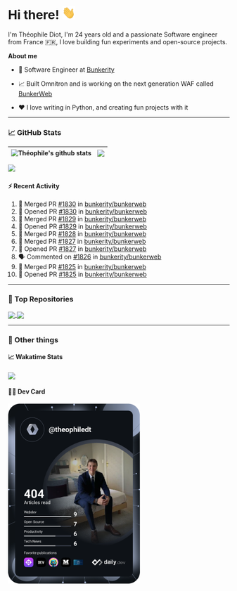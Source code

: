 # Hi there! <img src="./wave.gif" width="30px" height="30px" />

I'm Théophile Diot, I'm 24 years old and a passionate Software engineer from France 🇫🇷, I love building fun experiments and open-source projects.

**About me**

- 💼 Software Engineer at [Bunkerity](https://www.bunkerity.com/)

- 📈 Built Omnitron and is working on the next generation WAF called [BunkerWeb](https://www.bunkerweb.io)

- ❤️ I love writing in Python, and creating fun projects with it

---

### 📈 GitHub Stats

| <img align="center" src="https://github-readme-stats.vercel.app/api?username=TheophileDiot&show_icons=true&include_all_commits=true&theme=algolia&hide_border=true&rank_icon=github" alt="Théophile's github stats" /> | <img align="center" src="https://github-readme-stats.vercel.app/api/top-langs/?username=TheophileDiot&layout=compact&theme=algolia&hide_border=true" /> |
| ---------------------------------------------------------------------------------------------------------------------------------------------------------------------------------------------------------------------- | ------------------------------------------------------------------------------------------------------------------------------------------------------- |

![](https://github-readme-activity-graph.vercel.app/graph?username=TheophileDiot&theme=tokyo-night)

#### :zap: Recent Activity

<!--START_SECTION:activity-->
1. 🎉 Merged PR [#1830](https://github.com/bunkerity/bunkerweb/pull/1830) in [bunkerity/bunkerweb](https://github.com/bunkerity/bunkerweb)
2. 💪 Opened PR [#1830](https://github.com/bunkerity/bunkerweb/pull/1830) in [bunkerity/bunkerweb](https://github.com/bunkerity/bunkerweb)
3. 🎉 Merged PR [#1829](https://github.com/bunkerity/bunkerweb/pull/1829) in [bunkerity/bunkerweb](https://github.com/bunkerity/bunkerweb)
4. 💪 Opened PR [#1829](https://github.com/bunkerity/bunkerweb/pull/1829) in [bunkerity/bunkerweb](https://github.com/bunkerity/bunkerweb)
5. 🎉 Merged PR [#1828](https://github.com/bunkerity/bunkerweb/pull/1828) in [bunkerity/bunkerweb](https://github.com/bunkerity/bunkerweb)
6. 🎉 Merged PR [#1827](https://github.com/bunkerity/bunkerweb/pull/1827) in [bunkerity/bunkerweb](https://github.com/bunkerity/bunkerweb)
7. 💪 Opened PR [#1827](https://github.com/bunkerity/bunkerweb/pull/1827) in [bunkerity/bunkerweb](https://github.com/bunkerity/bunkerweb)
8. 🗣 Commented on [#1826](https://github.com/bunkerity/bunkerweb/issues/1826#issuecomment-2563441973) in [bunkerity/bunkerweb](https://github.com/bunkerity/bunkerweb)
9. 🎉 Merged PR [#1825](https://github.com/bunkerity/bunkerweb/pull/1825) in [bunkerity/bunkerweb](https://github.com/bunkerity/bunkerweb)
10. 💪 Opened PR [#1825](https://github.com/bunkerity/bunkerweb/pull/1825) in [bunkerity/bunkerweb](https://github.com/bunkerity/bunkerweb)
<!--END_SECTION:activity-->

---

### 🔧 Top Repositories

<a href="https://github.com/bunkerity/bunkerweb">
  <img align="center" src="https://github-readme-stats.vercel.app/api/pin/?username=Bunkerity&repo=bunkerweb&theme=algolia" />
</a>
<a href="https://github.com/TheophileDiot/Omnitron">
  <img align="center" src="https://github-readme-stats.vercel.app/api/pin/?username=TheophileDiot&repo=Omnitron&theme=algolia" />
</a>

---

### 🎉 Other things

#### 📈 Wakatime Stats

<a href="https://wakatime.com/@theophile_bunkerity">
  <img align="center" src="https://github-readme-stats.vercel.app/api/wakatime?username=3aa5ce41-c253-43d9-8441-a721e446a45f&layout=compact&theme=algolia" />
</a>

#### 👨‍💻 Dev Card

<a href="https://app.daily.dev/TheophileDt">
  <img src="./devcard.svg" width="300" alt="Théophile Diot's Dev Card"/>
</a>
